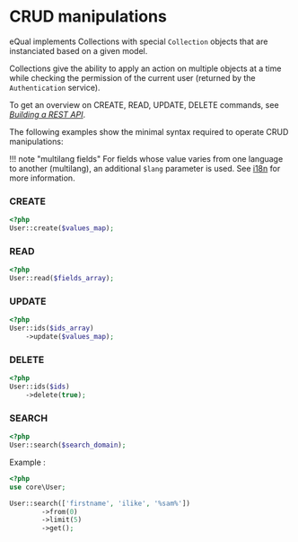 # CRUD manipulations

eQual implements Collections with special `Collection` objects that are instanciated based on a given model.

Collections give the ability to apply an action on multiple objects at a time while checking the permission of the current user (returned by the `Authentication` service).

To get an overview on CREATE, READ, UPDATE, DELETE commands, see [*Building a REST API*](../howtos-and-examples/rest-api.md).

The following examples show the minimal syntax required to operate CRUD manipulations:

!!! note "multilang fields"
	For fields whose value varies from one language to another (multilang), an additional `$lang` parameter is used. See [i18n](i18n.md) for more information.

### CREATE

```php
<?php
User::create($values_map);
```

### READ

```php
<?php
User::read($fields_array);
```

### UPDATE

```php
<?php
User::ids($ids_array)
    ->update($values_map);
```

### DELETE

```php
<?php
User::ids($ids)
    ->delete(true);
```

### SEARCH

```php
<?php
User::search($search_domain);
```

Example :


```php
<?php
use core\User;

User::search(['firstname', 'ilike', '%sam%'])
        ->from(0)
        ->limit(5)
        ->get();
```

